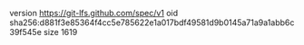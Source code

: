 version https://git-lfs.github.com/spec/v1
oid sha256:d881f3e85364f4cc5e785622e1a017bdf49581d9b0145a71a9a1abb6c39f545e
size 1619
